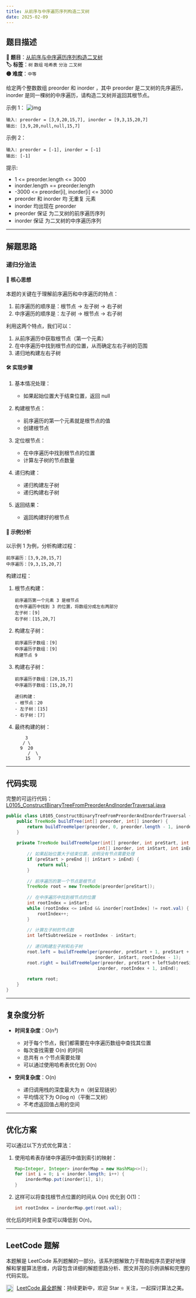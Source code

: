 ```yaml
---
title: 从前序与中序遍历序列构造二叉树
date: 2025-02-09
---
```


## 题目描述

**🔗 题目**：[从前序与中序遍历序列构造二叉树](https://leetcode.cn/problems/construct-binary-tree-from-preorder-and-inorder-traversal/)  
**🏷️ 标签**：`树` `数组` `哈希表` `分治` `二叉树`  
**🟡 难度**：`中等`  

给定两个整数数组 preorder 和 inorder ，其中 preorder 是二叉树的先序遍历， inorder 是同一棵树的中序遍历，请构造二叉树并返回其根节点。

示例 1：
![img](https://assets.leetcode.com/uploads/2021/02/19/tree.jpg)
```
输入: preorder = [3,9,20,15,7], inorder = [9,3,15,20,7]
输出: [3,9,20,null,null,15,7]
```

示例 2：
```
输入: preorder = [-1], inorder = [-1]
输出: [-1]
```

提示:
- 1 <= preorder.length <= 3000
- inorder.length == preorder.length
- -3000 <= preorder[i], inorder[i] <= 3000
- preorder 和 inorder 均 无重复 元素
- inorder 均出现在 preorder
- preorder 保证 为二叉树的前序遍历序列
- inorder 保证 为二叉树的中序遍历序列

---

## 解题思路
### 递归分治法

#### 📝 核心思想
本题的关键在于理解前序遍历和中序遍历的特点：
1. 前序遍历的顺序是：根节点 -> 左子树 -> 右子树
2. 中序遍历的顺序是：左子树 -> 根节点 -> 右子树

利用这两个特点，我们可以：
1. 从前序遍历中获取根节点（第一个元素）
2. 在中序遍历中找到根节点的位置，从而确定左右子树的范围
3. 递归地构建左右子树

#### 🛠️ 实现步骤
1. 基本情况处理：
   - 如果起始位置大于结束位置，返回 null

2. 构建根节点：
   - 前序遍历的第一个元素就是根节点的值
   - 创建根节点

3. 定位根节点：
   - 在中序遍历中找到根节点的位置
   - 计算左子树的节点数量

4. 递归构建：
   - 递归构建左子树
   - 递归构建右子树

5. 返回结果：
   - 返回构建好的根节点

#### 🧩 示例分析
以示例 1 为例，分析构建过程：
```
前序遍历：[3,9,20,15,7]
中序遍历：[9,3,15,20,7]
```

构建过程：

1. 根节点构建：
   ```
   前序遍历第一个元素 3 是根节点
   在中序遍历中找到 3 的位置，将数组分成左右两部分
   左子树：[9]
   右子树：[15,20,7]
   ```

2. 构建左子树：
   ```
   前序遍历子数组：[9]
   中序遍历子数组：[9]
   构建节点 9
   ```

3. 构建右子树：
   ```
   前序遍历子数组：[20,15,7]
   中序遍历子数组：[15,20,7]
   
   递归构建：
   - 根节点：20
   - 左子树：[15]
   - 右子树：[7]
   ```

4. 最终构建的树：
   ```
       3
      / \
     9  20
        /  \
       15   7
   ```

---

## 代码实现

完整的可运行代码：[L0105_ConstructBinaryTreeFromPreorderAndInorderTraversal.java](../src/main/java/L0105_ConstructBinaryTreeFromPreorderAndInorderTraversal.java)

```java
public class L0105_ConstructBinaryTreeFromPreorderAndInorderTraversal {
    public TreeNode buildTree(int[] preorder, int[] inorder) {
        return buildTreeHelper(preorder, 0, preorder.length - 1, inorder, 0, inorder.length - 1);
    }
    
    private TreeNode buildTreeHelper(int[] preorder, int preStart, int preEnd, 
                                   int[] inorder, int inStart, int inEnd) {
        // 如果起始位置大于结束位置，说明没有节点需要处理
        if (preStart > preEnd || inStart > inEnd) {
            return null;
        }
        
        // 前序遍历的第一个节点是根节点
        TreeNode root = new TreeNode(preorder[preStart]);
        
        // 在中序遍历中找到根节点的位置
        int rootIndex = inStart;
        while (rootIndex <= inEnd && inorder[rootIndex] != root.val) {
            rootIndex++;
        }
        
        // 计算左子树的节点数
        int leftSubtreeSize = rootIndex - inStart;
        
        // 递归构建左子树和右子树
        root.left = buildTreeHelper(preorder, preStart + 1, preStart + leftSubtreeSize,
                                  inorder, inStart, rootIndex - 1);
        root.right = buildTreeHelper(preorder, preStart + leftSubtreeSize + 1, preEnd,
                                   inorder, rootIndex + 1, inEnd);
        
        return root;
    }
}
```

---

## 复杂度分析

- **时间复杂度**：O(n²)
  - 对于每个节点，我们都需要在中序遍历数组中查找其位置
  - 每次查找需要 O(n) 的时间
  - 总共有 n 个节点需要处理
  - 可以通过使用哈希表优化到 O(n)

- **空间复杂度**：O(n)
  - 递归调用栈的深度最大为 n（树呈现链状）
  - 平均情况下为 O(log n)（平衡二叉树）
  - 不考虑返回值占用的空间

---

## 优化方案

可以通过以下方式优化算法：

1. 使用哈希表存储中序遍历中值到索引的映射：
   ```java
   Map<Integer, Integer> inorderMap = new HashMap<>();
   for (int i = 0; i < inorder.length; i++) {
       inorderMap.put(inorder[i], i);
   }
   ```

2. 这样可以将查找根节点位置的时间从 O(n) 优化到 O(1)：
   ```java
   int rootIndex = inorderMap.get(root.val);
   ```

优化后的时间复杂度可以降低到 O(n)。

---

## LeetCode 题解

本题解是 LeetCode 系列题解的一部分。该系列题解致力于帮助程序员更好地理解和掌握算法思维，内容包含详细的解题思路分析、图文并茂的示例讲解和完整的代码实现。

<img src="https://github.githubassets.com/images/modules/logos_page/GitHub-Mark.png" alt="GitHub" width="20" style="vertical-align: middle; margin-right: 5px"> [LeetCode 最全题解](https://github.com/LjyYano/LeetCode)：持续更新中，欢迎 Star ⭐️ 关注，一起探讨算法之美。 